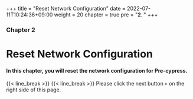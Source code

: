 +++
title = "Reset Network Configuration"
date = 2022-07-11T10:24:36+09:00
weight = 20
chapter = true
pre = "<b>2. </b>"
+++

### Chapter 2

# Reset Network Configuration

#### In this chapter, you will reset the network configuration for Pre-cypress.

{{< line_break >}}
{{< line_break >}}
Please click the next button ```>``` on the right side of this page.
